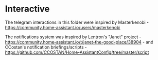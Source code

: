 # Interactive

The telegram interactions in this folder were inspired by Masterkenobi - https://community.home-assistant.io/users/masterkenobi

The notifications system was inspired by Lentron's "Janet" project - https://community.home-assistant.io/t/janet-the-good-place/38904 - and CCostan's notification briefings/scripts - https://github.com/CCOSTAN/Home-AssistantConfig/tree/master/script
